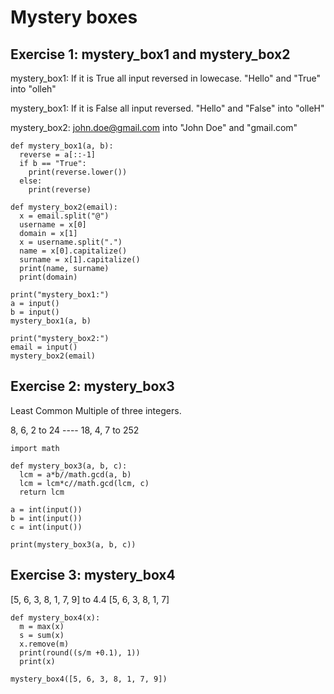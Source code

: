 # Mystery boxes

## Exercise 1: mystery_box1 and mystery_box2
mystery_box1: If it is True all input reversed in lowecase. "Hello" and "True" into "olleh"

mystery_box1: If it is False all input reversed. "Hello" and "False" into "olleH"

mystery_box2: john.doe@gmail.com into "John Doe" and "gmail.com"
````
def mystery_box1(a, b):
  reverse = a[::-1]
  if b == "True":
    print(reverse.lower())
  else:
    print(reverse)

def mystery_box2(email):
  x = email.split("@")
  username = x[0]
  domain = x[1]
  x = username.split(".")
  name = x[0].capitalize()
  surname = x[1].capitalize()
  print(name, surname)
  print(domain)

print("mystery_box1:")
a = input()
b = input()
mystery_box1(a, b)

print("mystery_box2:")
email = input()
mystery_box2(email)
````

## Exercise 2: mystery_box3
Least Common Multiple of three integers.

8, 6, 2 to 24 ---- 18, 4, 7 to 252
````
import math

def mystery_box3(a, b, c):
  lcm = a*b//math.gcd(a, b)
  lcm = lcm*c//math.gcd(lcm, c)
  return lcm

a = int(input())
b = int(input())
c = int(input())

print(mystery_box3(a, b, c))
````

## Exercise 3: mystery_box4
[5, 6, 3, 8, 1, 7, 9] to 4.4 [5, 6, 3, 8, 1, 7]
````
def mystery_box4(x):
  m = max(x)
  s = sum(x)
  x.remove(m)
  print(round((s/m +0.1), 1))
  print(x)

mystery_box4([5, 6, 3, 8, 1, 7, 9])
````
